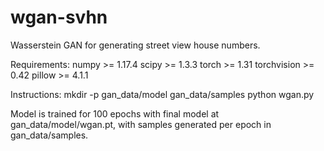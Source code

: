 # wgan-svhn
Wasserstein GAN for generating street view house numbers.

Requirements:
numpy >= 1.17.4
scipy >= 1.3.3
torch >= 1.31
torchvision >= 0.42
pillow >= 4.1.1

Instructions:
mkdir -p gan_data/model gan_data/samples
python wgan.py

Model is trained for 100 epochs with final model at gan_data/model/wgan.pt, with samples generated per epoch in gan_data/samples.
